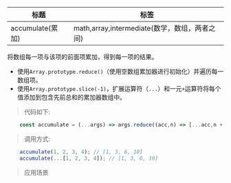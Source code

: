 |  标题   | 标签  |
|  ----  | ----  |
| accumulate(累加) | math,array,intermediate(数学，数组，两者之间) |

将数组每一项与该项的前面项累加，得到每一项的结果。

* 使用`Array.prototype.reduce()`（使用空数组累加器进行初始化）并遍历每一数组项。
* 使用`Array.prototype.slice(-1)`，扩展运算符（`...`）和一元`+`运算符将每个值添加到包含先前总和的累加器数组中。

> 代码如下:

```js
    const accumulate = (...args) => args.reduce((acc,n) => [...acc,n + +acc.slice(-1)],[]);
```

> 调用方式:

```js
    accumulate(1, 2, 3, 4); // [1, 3, 6, 10]
    accumulate(...[1, 2, 3, 4]); // [1, 3, 6, 10]
```

> 应用场景